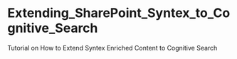 # Extending_SharePoint_Syntex_to_Cognitive_Search
Tutorial on How to Extend Syntex Enriched Content to Cognitive Search
